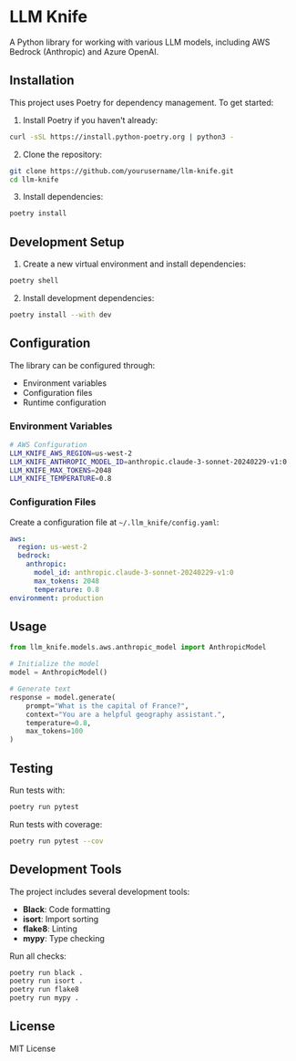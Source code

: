 # LLM Knife

A Python library for working with various LLM models, including AWS Bedrock (Anthropic) and Azure OpenAI.

## Installation

This project uses Poetry for dependency management. To get started:

1. Install Poetry if you haven't already:
```bash
curl -sSL https://install.python-poetry.org | python3 -
```

2. Clone the repository:
```bash
git clone https://github.com/yourusername/llm-knife.git
cd llm-knife
```

3. Install dependencies:
```bash
poetry install
```

## Development Setup

1. Create a new virtual environment and install dependencies:
```bash
poetry shell
```

2. Install development dependencies:
```bash
poetry install --with dev
```

## Configuration

The library can be configured through:
- Environment variables
- Configuration files
- Runtime configuration

### Environment Variables

```bash
# AWS Configuration
LLM_KNIFE_AWS_REGION=us-west-2
LLM_KNIFE_ANTHROPIC_MODEL_ID=anthropic.claude-3-sonnet-20240229-v1:0
LLM_KNIFE_MAX_TOKENS=2048
LLM_KNIFE_TEMPERATURE=0.8
```

### Configuration Files

Create a configuration file at `~/.llm_knife/config.yaml`:
```yaml
aws:
  region: us-west-2
  bedrock:
    anthropic:
      model_id: anthropic.claude-3-sonnet-20240229-v1:0
      max_tokens: 2048
      temperature: 0.8
environment: production
```

## Usage

```python
from llm_knife.models.aws.anthropic_model import AnthropicModel

# Initialize the model
model = AnthropicModel()

# Generate text
response = model.generate(
    prompt="What is the capital of France?",
    context="You are a helpful geography assistant.",
    temperature=0.8,
    max_tokens=100
)
```

## Testing

Run tests with:
```bash
poetry run pytest
```

Run tests with coverage:
```bash
poetry run pytest --cov
```

## Development Tools

The project includes several development tools:

- **Black**: Code formatting
- **isort**: Import sorting
- **flake8**: Linting
- **mypy**: Type checking

Run all checks:
```bash
poetry run black .
poetry run isort .
poetry run flake8
poetry run mypy .
```

## License

MIT License
